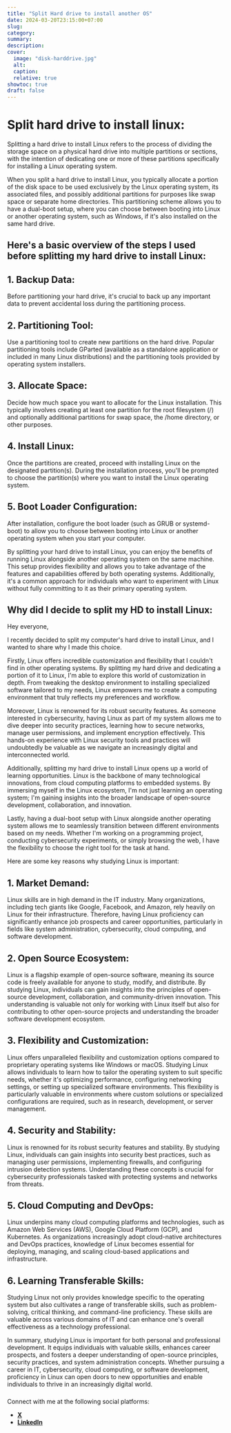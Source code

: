 ```yaml
---
title: "Split Hard drive to install another OS"
date: 2024-03-20T23:15:00+07:00
slug: 
category: 
summary:
description: 
cover:
  image: "disk-harddrive.jpg"
  alt:
  caption: 
  relative: true
showtoc: true
draft: false
---
```


# Split hard drive to install linux: 

Splitting a hard drive to install Linux refers to the process of dividing the storage space on a physical hard drive into multiple partitions or sections, with the intention of dedicating one or more of these partitions specifically for installing a Linux operating system.

When you split a hard drive to install Linux, you typically allocate a portion of the disk space to be used exclusively by the Linux operating system, its associated files, and possibly additional partitions for purposes like swap space or separate home directories. This partitioning scheme allows you to have a dual-boot setup, where you can choose between booting into Linux or another operating system, such as Windows, if it's also installed on the same hard drive.

## Here's a basic overview of the steps I used before splitting my hard drive to install Linux:

## 1. **Backup Data**: 
Before partitioning your hard drive, it's crucial to back up any important data to prevent accidental loss during the partitioning process.

## 2. **Partitioning Tool**: 
Use a partitioning tool to create new partitions on the hard drive. Popular partitioning tools include GParted (available as a standalone application or included in many Linux distributions) and the partitioning tools provided by operating system installers.

## 3. **Allocate Space**: 
Decide how much space you want to allocate for the Linux installation. This typically involves creating at least one partition for the root filesystem (/) and optionally additional partitions for swap space, the /home directory, or other purposes.

## 4. **Install Linux**: 
Once the partitions are created, proceed with installing Linux on the designated partition(s). During the installation process, you'll be prompted to choose the partition(s) where you want to install the Linux operating system.

## 5. **Boot Loader Configuration**: 
After installation, configure the boot loader (such as GRUB or systemd-boot) to allow you to choose between booting into Linux or another operating system when you start your computer.

By splitting your hard drive to install Linux, you can enjoy the benefits of running Linux alongside another operating system on the same machine. This setup provides flexibility and allows you to take advantage of the features and capabilities offered by both operating systems. Additionally, it's a common approach for individuals who want to experiment with Linux without fully committing to it as their primary operating system.

## Why did I decide to split my HD to install Linux:

Hey everyone,

I recently decided to split my computer's hard drive to install Linux, and I wanted to share why I made this choice.

Firstly, Linux offers incredible customization and flexibility that I couldn't find in other operating systems. By splitting my hard drive and dedicating a portion of it to Linux, I'm able to explore this world of customization in depth. From tweaking the desktop environment to installing specialized software tailored to my needs, Linux empowers me to create a computing environment that truly reflects my preferences and workflow.

Moreover, Linux is renowned for its robust security features. As someone interested in cybersecurity, having Linux as part of my system allows me to dive deeper into security practices, learning how to secure networks, manage user permissions, and implement encryption effectively. This hands-on experience with Linux security tools and practices will undoubtedly be valuable as we navigate an increasingly digital and interconnected world.

Additionally, splitting my hard drive to install Linux opens up a world of learning opportunities. Linux is the backbone of many technological innovations, from cloud computing platforms to embedded systems. By immersing myself in the Linux ecosystem, I'm not just learning an operating system; I'm gaining insights into the broader landscape of open-source development, collaboration, and innovation.

Lastly, having a dual-boot setup with Linux alongside another operating system allows me to seamlessly transition between different environments based on my needs. Whether I'm working on a programming project, conducting cybersecurity experiments, or simply browsing the web, I have the flexibility to choose the right tool for the task at hand.

Here are some key reasons why studying Linux is important:

## 1. **Market Demand**: 
Linux skills are in high demand in the IT industry. Many organizations, including tech giants like Google, Facebook, and Amazon, rely heavily on Linux for their infrastructure. Therefore, having Linux proficiency can significantly enhance job prospects and career opportunities, particularly in fields like system administration, cybersecurity, cloud computing, and software development.

## 2. **Open Source Ecosystem**: 
Linux is a flagship example of open-source software, meaning its source code is freely available for anyone to study, modify, and distribute. By studying Linux, individuals can gain insights into the principles of open-source development, collaboration, and community-driven innovation. This understanding is valuable not only for working with Linux itself but also for contributing to other open-source projects and understanding the broader software development ecosystem.

## 3. **Flexibility and Customization**: 
Linux offers unparalleled flexibility and customization options compared to proprietary operating systems like Windows or macOS. Studying Linux allows individuals to learn how to tailor the operating system to suit specific needs, whether it's optimizing performance, configuring networking settings, or setting up specialized software environments. This flexibility is particularly valuable in environments where custom solutions or specialized configurations are required, such as in research, development, or server management.

## 4. **Security and Stability**: 
Linux is renowned for its robust security features and stability. By studying Linux, individuals can gain insights into security best practices, such as managing user permissions, implementing firewalls, and configuring intrusion detection systems. Understanding these concepts is crucial for cybersecurity professionals tasked with protecting systems and networks from threats.

## 5. **Cloud Computing and DevOps**: 
Linux underpins many cloud computing platforms and technologies, such as Amazon Web Services (AWS), Google Cloud Platform (GCP), and Kubernetes. As organizations increasingly adopt cloud-native architectures and DevOps practices, knowledge of Linux becomes essential for deploying, managing, and scaling cloud-based applications and infrastructure.

## 6. **Learning Transferable Skills**: 
Studying Linux not only provides knowledge specific to the operating system but also cultivates a range of transferable skills, such as problem-solving, critical thinking, and command-line proficiency. These skills are valuable across various domains of IT and can enhance one's overall effectiveness as a technology professional.

In summary, studying Linux is important for both personal and professional development. It equips individuals with valuable skills, enhances career prospects, and fosters a deeper understanding of open-source principles, security practices, and system administration concepts. Whether pursuing a career in IT, cybersecurity, cloud computing, or software development, proficiency in Linux can open doors to new opportunities and enable individuals to thrive in an increasingly digital world.

###

Connect with me at the following social platforms:
- [**X**](https://twitter.com/lexromoo)
- [**LinkedIn**](https://www.linkedin.com/in/alex-romo-0b720a2a2/)

